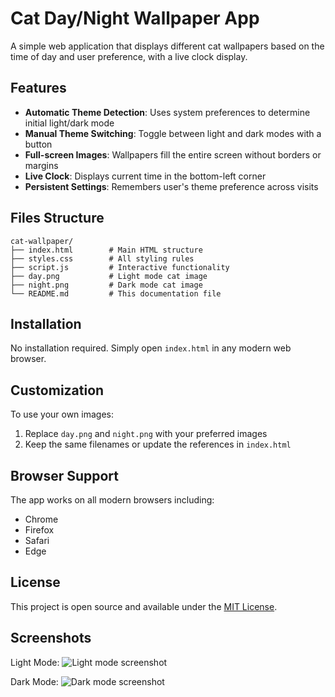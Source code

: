 # Cat Day/Night Wallpaper App

A simple web application that displays different cat wallpapers based on the time of day and user preference, with a live clock display.

## Features

- **Automatic Theme Detection**: Uses system preferences to determine initial light/dark mode
- **Manual Theme Switching**: Toggle between light and dark modes with a button
- **Full-screen Images**: Wallpapers fill the entire screen without borders or margins
- **Live Clock**: Displays current time in the bottom-left corner
- **Persistent Settings**: Remembers user's theme preference across visits

## Files Structure

```
cat-wallpaper/
├── index.html        # Main HTML structure
├── styles.css        # All styling rules
├── script.js         # Interactive functionality
├── day.png           # Light mode cat image
├── night.png         # Dark mode cat image
└── README.md         # This documentation file
```

## Installation

No installation required. Simply open `index.html` in any modern web browser.

## Customization

To use your own images:
1. Replace `day.png` and `night.png` with your preferred images
2. Keep the same filenames or update the references in `index.html`

## Browser Support

The app works on all modern browsers including:
- Chrome
- Firefox
- Safari
- Edge

## License

This project is open source and available under the [MIT License](LICENSE).

## Screenshots

Light Mode:
![Light mode screenshot](screenshot-light.png)

Dark Mode:
![Dark mode screenshot](screenshot-dark.png)

